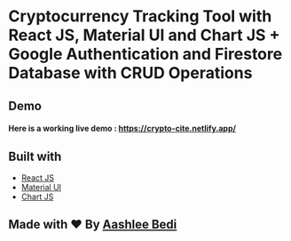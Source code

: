 # Cryptocurrency Tracking Tool with React JS, Material UI and Chart JS + Google Authentication and Firestore Database with CRUD Operations

## Demo

#### Here is a working live demo : https://crypto-cite.netlify.app/

## Built with

- [React JS](https://reactjs.org/)
- [Material UI](https://v4.mui.com/)
- [Chart JS](https://reactchartjs.github.io/react-chartjs-2/#/)

## Made with ♥ By [Aashlee Bedi](https://www.linkedin.com/in/aashleebedi/)
